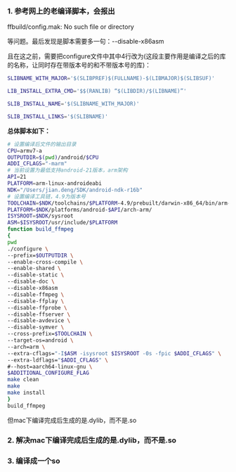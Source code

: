 ### 1. 参考网上的老编译脚本，会报出

ffbuild/config.mak: No such file or directory

等问题。最后发现是脚本需要多一句：--disable-x86asm

且在这之前，需要把configure文件中其中4行改为(这段主要作用是编译之后的库的名称，让同时存在带版本号的和不带版本号的库)：

```sh
SLIBNAME_WITH_MAJOR='$(SLIBPREF)$(FULLNAME)-$(LIBMAJOR)$(SLIBSUF)'

LIB_INSTALL_EXTRA_CMD='$$(RANLIB) “$(LIBDIR)/$(LIBNAME)”'

SLIB_INSTALL_NAME='$(SLIBNAME_WITH_MAJOR)'

SLIB_INSTALL_LINKS='$(SLIBNAME)'
```



**总体脚本如下：**

```sh
# 设置编译后文件的输出目录
CPU=armv7-a
OUTPUTDIR=$(pwd)/android/$CPU
ADDI_CFLAGS="-marm"
# 当前设置为最低支持android-21版本，arm架构
API=21
PLATFORM=arm-linux-androideabi
NDK="/Users/jian.deng/SDK/android-ndk-r16b"
# 设置编译工具链，4.9为版本号
TOOLCHAIN=$NDK/toolchains/$PLATFORM-4.9/prebuilt/darwin-x86_64/bin/arm-linux-androideabi-
PLATFORM=$NDK/platforms/android-$API/arch-arm/
ISYSROOT=$NDK/sysroot
ASM=$ISYSROOT/usr/include/$PLATFORM
function build_ffmpeg
{
pwd
./configure \
--prefix=$OUTPUTDIR \
--enable-cross-compile \
--enable-shared \
--disable-static \
--disable-doc \
--disable-x86asm
--disable-ffmpeg \
--disable-ffplay \
--disable-ffprobe \
--disable-ffserver \
--disable-avdevice \
--disable-symver \
--cross-prefix=$TOOLCHAIN \
--target-os=android \
--arch=arm \
--extra-cflags="-I$ASM -isysroot $ISYSROOT -0s -fpic $ADDI_CFLAGS" \
--extra-ldflags="$ADDI_CFLAGS" \
#--host=aarch64-linux-gnu \ 
$ADDITIONAL_CONFIGURE_FLAG
make clean
make
make install
}
build_ffmpeg
```

但mac下编译完成后生成的是.dylib，而不是.so

### 2. 解决mac下编译完成后生成的是.dylib，而不是.so



### 3. 编译成一个so